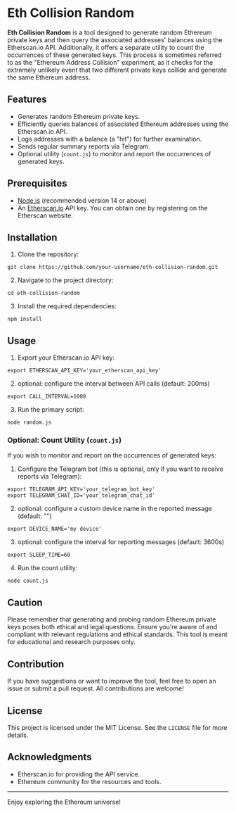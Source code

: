 # Eth Collision Random

**Eth Collision Random** is a tool designed to generate random Ethereum private keys and then query the associated addresses' balances using the Etherscan.io API. Additionally, it offers a separate utility to count the occurrences of these generated keys. This process is sometimes referred to as the "Ethereum Address Collision" experiment, as it checks for the extremely unlikely event that two different private keys collide and generate the same Ethereum address.

## Features

- Generates random Ethereum private keys.
- Efficiently queries balances of associated Ethereum addresses using the Etherscan.io API.
- Logs addresses with a balance (a "hit") for further examination.
- Sends regular summary reports via Telegram.
- Optional utility (`count.js`) to monitor and report the occurrences of generated keys.

## Prerequisites

- [Node.js](https://nodejs.org/) (recommended version 14 or above)
- An [Etherscan.io](https://etherscan.io/) API key. You can obtain one by registering on the Etherscan website.

## Installation

1. Clone the repository:

```
git clone https://github.com/your-username/eth-collision-random.git
```


2. Navigate to the project directory:

```
cd eth-collision-random
```


3. Install the required dependencies:

```
npm install
```


## Usage

1. Export your Etherscan.io API key:


```
export ETHERSCAN_API_KEY='your_etherscan_api_key'
```


2. optional: configure the interval between API calls (default: 200ms)

```
export CALL_INTERVAL=1000
```


3. Run the primary script:

```
node random.js
```


### Optional: Count Utility (`count.js`)

If you wish to monitor and report on the occurrences of generated keys:

1. Configure the Telegram bot (this is optional, only if you want to receive reports via Telegram):


```
export TELEGRAM_API_KEY='your_telegram_bot_key'
export TELEGRAM_CHAT_ID='your_telegram_chat_id'
```


2. optional: configure a custom device name in the reported message (default: "")

```
export DEVICE_NAME='my device'
```


3. optional: configure the interval for reporting messages (default: 3600s)

```
export SLEEP_TIME=60
```


4. Run the count utility:


```
node count.js
```


## Caution

Please remember that generating and probing random Ethereum private keys poses both ethical and legal questions. Ensure you're aware of and compliant with relevant regulations and ethical standards. This tool is meant for educational and research purposes only.

## Contribution

If you have suggestions or want to improve the tool, feel free to open an issue or submit a pull request. All contributions are welcome!

## License

This project is licensed under the MIT License. See the `LICENSE` file for more details.

## Acknowledgments

- Etherscan.io for providing the API service.
- Ethereum community for the resources and tools.

---

Enjoy exploring the Ethereum universe!
